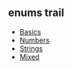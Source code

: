 ## enums trail

- [Basics](./enums-basics.ts)
- [Numbers](./enums-numbers.ts)
- [Strings](./enums-strings.ts)
- [Mixed](./enums-mixed.ts)